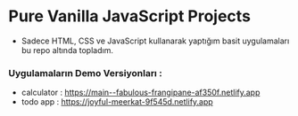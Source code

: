 # Pure Vanilla JavaScript Projects
- Sadece HTML, CSS ve JavaScript kullanarak yaptığım basit uygulamaları bu repo altında topladım.
### Uygulamaların Demo Versiyonları :
- calculator : https://main--fabulous-frangipane-af350f.netlify.app
- todo app : https://joyful-meerkat-9f545d.netlify.app
